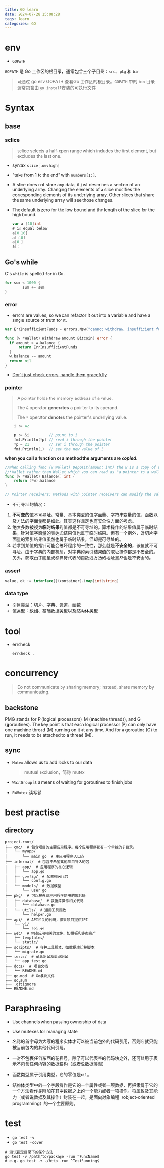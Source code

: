 ```yaml
---
title: GO learn
date: 2024-07-28 15:08:28
tags: learn
categories: GO
---
```


# env

- `GOPATH`

`GOPATH` 是 Go 工作区的根目录，通常包含三个子目录：`src`、`pkg` 和 `bin`

> 可通过 go env GOPATH 查看Go 工作区的根目录。`GOPATH` 中的 `bin` 目录通常包含由 `go install`安装的可执行文件

# Syntax

## base

### sclice

> sclice selects a half-open range which includes the first element, but excludes the last one.

- syntax `slice[low:high]`
- "take from 1 to the end" with `numbers[1:]`.
- A slice does not store any data, it just describes a section of an underlying array. Changing the elements of a slice modifies the corresponding elements of its underlying array. Other slices that share the same underlying array will see those changes.

- The default is zero for the low bound and the length of the slice for the high bound.

  ```go
  var a [10]int
  # is equal below 
  a[0:10]
  a[:10]
  a[0:]
  a[:]
  ```

  

## Go's while

 C's `while` is spelled `for` in Go.

```go
for sum < 1000 {
		sum += sum
}
```



### error

-  errors are values, so we can refactor it out into a variable and have a single source of truth for it.

  ```go
  var ErrInsufficientFunds = errors.New("cannot withdraw, insufficient funds")
  
  func (w *Wallet) Withdraw(amount Bitcoin) error {
  	if amount > w.balance {
  		return ErrInsufficientFunds
  	}
  	w.balance -= amount
  	return nil
  }
  ```

- [Don’t just check errors, handle them gracefully](https://dave.cheney.net/2016/04/27/dont-just-check-errors-handle-them-gracefully)

### pointer

> A pointer holds the memory address of a value.
>
> The `&` operator **generates** a pointer to its operand.
>
> The `*` operator **denotes** the pointer's underlying value.

```go
	i := 42

	p := &i         // point to i
	fmt.Println(*p) // read i through the pointer
	*p = 21         // set i through the pointer
	fmt.Println(i)  // see the new value of i
```



**when you call a function or a method the arguments are** ***copied***.

```go
//When calling func (w Wallet) Deposit(amount int) the w is a copy of whatever we called the method from.
//*Wallet rather than Wallet which you can read as "a pointer to a wallet
func (w *Wallet) Balance() int {
	return (*w).balance
}

// Pointer receivers: Methods with pointer receivers can modify the value to which the receiver points. Since methods often need to modify their receiver, pointer receivers are more common than value receivers.
```

- 不可寻址的情况：

1. **不可变的**值不可寻址。常量、基本类型的值字面量、字符串变量的值、函数以及方法的字面量都是如此。其实这样规定也有安全性方面的考虑。
2. 绝大多数被视为**临时结果**的值都是不可寻址的。算术操作的结果值属于临时结果，针对值字面量的表达式结果值也属于临时结果。但有一个例外，对切片字面量的索引结果值虽然也属于临时结果，但却是可寻址的。
3. 若拿到某值的指针可能会破坏程序的一致性，那么就是**不安全的**，该值就不可寻址。由于字典的内部机制，对字典的索引结果值的取址操作都是不安全的。另外，获取由字面量或标识符代表的函数或方法的地址显然也是不安全的。



### assert

```go
value, ok := interface{}(container).(map[int]string)
```

### data type

- 引用类型：切片、字典、通道、函数
- 值类型：数组、基础数据类型以及结构体类型

### 

# tool

- errcheck

  ```go
  errcheck .
  ```

# concurrency

> Do not communicate by sharing memory; instead, share memory by communicating.

## backstone

PMG stands for P (logical **p**rocessors), M (**m**achine threads), and G (**g**oroutines). The key point is that each logical processor (P) can only have one machine thread (M) running on it at any time. And for a goroutine (G) to run, it needs to be attached to a thread (M).

## sync

- `Mutex` allows us to add locks to our data

  > mutual exclusion，简称 mutex

- `WaitGroup` is a means of waiting for goroutines to finish jobs

- `RWMutex` 读写锁

# best practise

## directory

```
project-root/
├── cmd/  # 包含项目的主要应用程序。每个应用程序都有一个单独的子目录。
│   └── myapp/
│       └── main.go  # 主应用程序入口点
├── internal/  # 包含不希望其他项目导入的包
│   ├── app/  # 应用程序的核心逻辑
│   │   └── app.go
│   ├── config/  # 配置相关代码
│   │   └── config.go
│   └── models/  # 数据模型
│       └── user.go
├── pkg/  # 可以被外部应用程序使用的库代码
│   ├── database/  # 数据库操作相关代码
│   │   └── database.go
│   └── utils/  # 通用工具函数
│       └── helper.go
├── api/  # API相关的代码，如果项目提供API
│   └── v1/
│       └── api.go
├── web/  # Web应用相关的文件，如模板和静态资产
│   ├── templates/
│   └── static/
├── scripts/  # 各种工具脚本，如数据库迁移脚本
│   └── migrate.go
├── tests/  # 单元测试和集成测试
│   └── app_test.go
├── docs/  # 项目文档
│   └── README.md
├── go.mod  # Go模块文件
├── go.sum
├── .gitignore
└── README.md
```

# Paraphrasing

- Use channels when passing ownership of data
- Use mutexes for managing state

- 名称的首字母为大写的程序实体才可以被当前包外的代码引用，否则它就只能被当前包内的其他代码引用。

- 一对不包裹任何东西的花括号，除了可以代表空的代码块之外，还可以用于表示不包含任何内容的数据结构（或者说数据类型）

- 函数类型属于引用类型，它的零值是`nil`。
- 结构体类型中的一个字段看作是它的一个属性或者一项数据，再把隶属于它的一个方法看作是附加在其中数据之上的一个能力或者一项操作。将属性及其能力（或者说数据及其操作）封装在一起，是面向对象编程（object-oriented programming）的一个主要原则。

# test

- `go test -v`
- `go test -cover`

```shell
# 测试指定目录下的某个方法
go test -v /path/to/package -run ^FuncName$
# e.g. go test -v ./http -run ^TestRunning$
```

